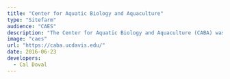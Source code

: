 ```yaml
---
title: "Center for Aquatic Biology and Aquaculture"
type: "Sitefarm"
audience: "CAES"
description: "The Center for Aquatic Biology and Aquaculture (CABA) was established to provide leadership, focus, and support to University of California Davis researchers in addressing problems associated with California’s cultured and wild aquatic biological resources."
image: "caes"
url: "https://caba.ucdavis.edu/"
date: 2016-06-23
developers:
  - Cal Doval
---
```

